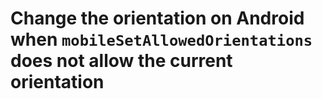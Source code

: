 # Change the orientation on Android when `mobileSetAllowedOrientations` does not allow the current orientation
